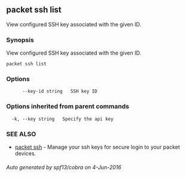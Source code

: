 ## packet ssh list

View configured SSH key associated with the given ID.

### Synopsis


View configured SSH key associated with the given ID.

```
packet ssh list
```

### Options

```
      --key-id string   SSH key ID
```

### Options inherited from parent commands

```
  -k, --key string   Specify the api key
```

### SEE ALSO
* [packet ssh](packet_ssh.md)	 - Manage your ssh keys for secure login to your packet devices.

###### Auto generated by spf13/cobra on 4-Jun-2016
